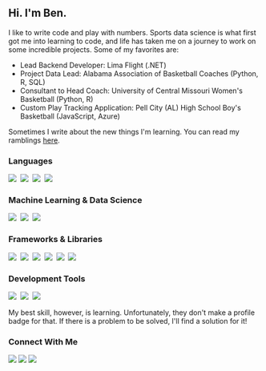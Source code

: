 ## Hi. I'm Ben.

I like to write code and play with numbers. Sports data science is what first got me into learning to code, and life has taken me on a journey to work on some incredible projects. Some of my favorites are:

- Lead Backend Developer: Lima Flight (.NET)
- Project Data Lead: Alabama Association of Basketball Coaches (Python, R, SQL)
- Consultant to Head Coach: University of Central Missouri Women's Basketball (Python, R)
- Custom Play Tracking Application: Pell City (AL) High School Boy's Basketball (JavaScript, Azure)

Sometimes I write about the new things I'm learning. You can read my ramblings [here](bendemouth.github.io).

### Languages
<img src="https://img.shields.io/badge/Python-FFD43B?style=for-the-badge&logo=python&logoColor=blue" />&nbsp;
<img src="https://img.shields.io/badge/C%23-239120?style=for-the-badge&logo=csharp&logoColor=white" />&nbsp;
<img src="https://img.shields.io/badge/R-276DC3?style=for-the-badge&logo=r&logoColor=white" />&nbsp;
<img src="https://img.shields.io/badge/JavaScript-323330?style=for-the-badge&logo=javascript&logoColor=F7DF1" />&nbsp;
<img scr="https://img.shields.io/badge/HTML5-E34F26?style=for-the-badge&logo=html5&logoColor=white" />

### Machine Learning & Data Science
<img src="https://img.shields.io/badge/scikit_learn-F7931E?style=for-the-badge&logo=scikit-learn&logoColor=white" />&nbsp;
<img src="https://img.shields.io/badge/Pandas-2C2D72?style=for-the-badge&logo=pandas&logoColor=white" />&nbsp;
<img src="https://img.shields.io/badge/PyTorch-EE4C2C?style=for-the-badge&logo=pytorch&logoColor=white" />&nbsp;

### Frameworks & Libraries
<img src="https://img.shields.io/badge/.NET-512BD4?style=for-the-badge&logo=dotnet&logoColor=white" />&nbsp;
<img src="https://img.shields.io/badge/Blazor-512BD4?style=for-the-badge&logo=blazor&logoColor=white" />&nbsp;
<img src="https://img.shields.io/badge/Bootstrap-563D7C?style=for-the-badge&logo=bootstrap&logoColor=white" />&nbsp;
<img src="https://img.shields.io/badge/Django-092E20?style=for-the-badge&logo=django&logoColor=green" />&nbsp;
<img src="https://img.shields.io/badge/Express%20js-000000?style=for-the-badge&logo=express&logoColor=white" />&nbsp;
<img src="https://img.shields.io/badge/Node%20js-339933?style=for-the-badge&logo=nodedotjs&logoColor=white" />

### Development Tools
<img src="https://img.shields.io/badge/Jupyter-F37626.svg?&style=for-the-badge&logo=Jupyter&logoColor=white" />&nbsp;
<img src="https://img.shields.io/badge/Postman-FF6C37?style=for-the-badge&logo=Postman&logoColor=white" />&nbsp;
<img src="https://img.shields.io/badge/GIT-E44C30?style=for-the-badge&logo=git&logoColor=white" />

My best skill, however, is learning. Unfortunately, they don't make a profile badge for that. If there is a problem to be solved, I'll find a solution for it!

### Connect With Me
<a href="mailto:bendemouth@gmail.com"><img src="https://img.shields.io/badge/Gmail-D14836?style=for-the-badge&logo=gmail&logoColor=white" /></a>
<a href="https://bsky.app/profile/turbocorn.bsky.social"><img src="https://img.shields.io/badge/Bluesky-0285FF?logo=bluesky&logoColor=fff&style=for-the-badge" /></a>
<a href="https://open.spotify.com/user/1287446953?si=1cc3a2d945814c19"><img src="https://img.shields.io/badge/Spotify-1ED760?&style=for-the-badge&logo=spotify&logoColor=white" /></a>
